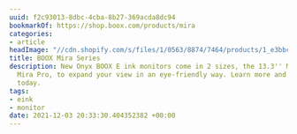 ```yaml
---
uuid: f2c93013-8dbc-4cba-8b27-369acda8dc94
bookmarkOf: https://shop.boox.com/products/mira
categories:
- article
headImage: "//cdn.shopify.com/s/files/1/0563/8874/7464/products/1_e3bbcf9c-555e-4a53-b889-8e4a8fd9508d.jpg?v=1635329384"
title: BOOX Mira Series
description: New Onyx BOOX E ink monitors come in 2 sizes, the 13.3'' Mira and 25.3''
  Mira Pro, to expand your view in an eye-friendly way. Learn more and order yours
  today.
tags:
- eink
- monitor
date: 2021-12-03 20:33:30.404352382 +00:00
---
```


